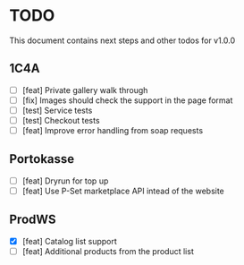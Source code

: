 # TODO

This document contains next steps and other todos for v1.0.0

## 1C4A

- [ ] [feat] Private gallery walk through
- [ ] [fix] Images should check the support in the page format
- [ ] [test] Service tests
- [ ] [test] Checkout tests
- [ ] [feat] Improve error handling from soap requests

## Portokasse

- [ ] [feat] Dryrun for top up
- [ ] [feat] Use P-Set marketplace API intead of the website

## ProdWS

- [x] [feat] Catalog list support
- [ ] [feat] Additional products from the product list
